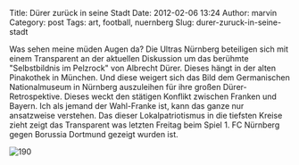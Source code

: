 Title: Dürer zurück in seine Stadt
Date: 2012-02-06 13:24
Author: marvin
Category: post
Tags: art, football, nuernberg
Slug: durer-zuruck-in-seine-stadt

Was sehen meine müden Augen da? Die Ultras Nürnberg beteiligen sich mit
einem Transparent an der aktuellen Diskussion um das berühmte
"Selbstbildnis im Pelzrock" von Albrecht Dürer. Dieses hängt in der
alten Pinakothek in München. Und diese weigert sich das Bild dem
Germanischen Nationalmuseum in Nürnberg auszuleihen für ihre großen
Dürer-Retrospektive. Dieses weckt den stätigen Konflikt zwischen Franken
und Bayern. Ich als jemand der Wahl-Franke ist, kann das ganze nur
ansatzweise verstehen. Das dieser Lokalpatriotismus in die tiefsten
Kreise zieht zeigt das Transparent was letzten Freitag beim Spiel 1. FC
Nürnberg gegen Borussia Dortmund gezeigt wurden ist.

![190]({static}/images/190.jpg)

